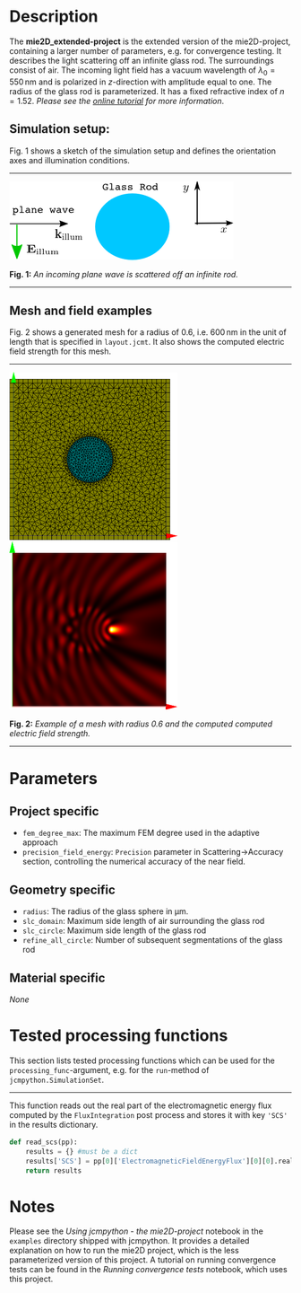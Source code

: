 # Description

The **mie2D_extended-project** is the extended version of the mie2D-project, 
containing a larger number of parameters, e.g. for convergence testing.
It describes the light scattering off an infinite glass rod. The surroundings 
consist of air. The incoming light field has a vacuum wavelength of
$\lambda_0=550\,\mathrm{nm}$ and is polarized in $z$-direction with amplitude 
equal to one. The radius of the glass rod is parameterized. It has a fixed
refractive index of $n=1.52$. *Please see the [online tutorial][JCMtutorial] for
more information*.

[JCMtutorial]: http://www.jcmwave.com/JCMsuite/doc/html/PythonInterface/849f4e5b5a742e774b22bb4811574000.html

## Simulation setup:

Fig. 1 shows a sketch of the simulation setup and defines the orientation axes
and illumination conditions.

------
![Simulation setup][setup]

**Fig. 1:** *An incoming plane wave is scattered off an infinite rod.*

------

## Mesh and field examples

Fig. 2 shows a generated mesh for a radius of $0.6$, i.e. $600\,\mathrm{nm}$ in
the unit of length that is specified in `layout.jcmt`. It also shows the
computed electric field strength for this mesh.

------
![Mesh example][mesh] ![Field example][field]

**Fig. 2:** *Example of a mesh with radius 0.6 and the computed computed
electric field strength.*

------

[setup]: example_geometry.png "Example geometry"
[mesh]: example_mesh.png "Example mesh"
[field]: example_field.png "Example field"

# Parameters

## Project specific

- `fem_degree_max`: The maximum FEM degree used in the adaptive approach
- `precision_field_energy`: `Precision` parameter in Scattering->Accuracy section,
controlling the numerical accuracy of the near field.

## Geometry specific

- `radius`: The radius of the glass sphere in µm.
- `slc_domain`: Maximum side length of air surrounding the glass rod
- `slc_circle`: Maximum side length of the glass rod
- `refine_all_circle`: Number of subsequent segmentations of the glass rod

## Material specific

*None*

# Tested processing functions

This section lists tested processing functions which can be used for the 
`processing_func`-argument, e.g. for the `run`-method of
`jcmpython.SimulationSet`.

---

This function reads out the real part of the electromagnetic energy flux
computed by the `FluxIntegration` post process and stores it with key `'SCS'`
in the results dictionary.

~~~~~~~~~~~~~~~~~~~~~~~~~~~~ python
def read_scs(pp):
    results = {} #must be a dict
    results['SCS'] = pp[0]['ElectromagneticFieldEnergyFlux'][0][0].real
    return results
~~~~~~~~~~~~~~~~~~~~~~~~~~~~

# Notes

Please see the *Using jcmpython - the mie2D-project* notebook in the `examples`
directory shipped with jcmpython. It provides a detailed explanation on how to
run the mie2D project, which is the less parameterized version of this project.
A tutorial on running convergence tests can be found in the *Running
convergence tests* notebook, which uses this project. 


